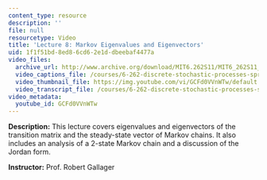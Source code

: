 ```yaml
---
content_type: resource
description: ''
file: null
resourcetype: Video
title: 'Lecture 8: Markov Eigenvalues and Eigenvectors'
uid: 1f1f51bd-8ed8-6cd6-2e1d-dbeebaf4477a
video_files:
  archive_url: http://www.archive.org/download/MIT6.262S11/MIT6_262S11_lec08_300k.mp4
  video_captions_file: /courses/6-262-discrete-stochastic-processes-spring-2011/bd9ae917866f513a8a70b0e2e5b867c1_GCFd0VVnWTw.vtt
  video_thumbnail_file: https://img.youtube.com/vi/GCFd0VVnWTw/default.jpg
  video_transcript_file: /courses/6-262-discrete-stochastic-processes-spring-2011/12ffe618391de2a2a884b8cf831564a5_GCFd0VVnWTw.pdf
video_metadata:
  youtube_id: GCFd0VVnWTw
---
```


**Description:** This lecture covers eigenvalues and eigenvectors of the transition matrix and the steady-state vector of Markov chains. It also includes an analysis of a 2-state Markov chain and a discussion of the Jordan form.

**Instructor:** Prof. Robert Gallager